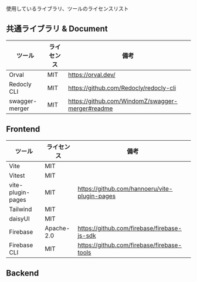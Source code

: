 使用しているライブラリ、ツールのライセンスリスト

## 共通ライブラリ & Document

|ツール     |ライセンス     |備考|
|---       |---           |---|
|Orval     |MIT           |https://orval.dev/|
|Redocly CLI|MIT          |https://github.com/Redocly/redocly-cli|
|swagger-merger|MIT       |https://github.com/WindomZ/swagger-merger#readme|


## Frontend

|ツール     |ライセンス     |備考|
|---       |---           |---|
|Vite      |MIT           ||
|Vitest    |MIT           ||
|vite-plugin-pages|MIT    |https://github.com/hannoeru/vite-plugin-pages|
|Tailwind  |MIT           ||
|daisyUI   |MIT           ||
|Firebase  |Apache-2.0    |https://github.com/firebase/firebase-js-sdk|
|Firebase CLI  |MIT       |https://github.com/firebase/firebase-tools|


## Backend
